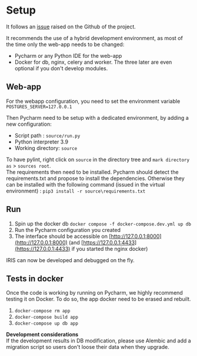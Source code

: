 # Setup

It follows an [issue](https://github.com/dfir-iris/iris-web/issues/39) raised on the Github of the project.  

It recommends the use of a hybrid development environment, as most of the time only the web-app needs to be changed: 

- Pycharm or any Python IDE for the web-app 
- Docker for db, nginx, celery and worker. The three later are even optional if you don't develop modules. 

## Web-app

For the webapp configuration, you need to set the environment variable `POSTGRES_SERVER=127.0.0.1`

Then Pycharm need to be setup with a dedicated environment, by adding a new configuration:

- Script path : `source/run.py`
- Python interpreter 3.9
- Working directory: `source`

To have pylint, right click on `source` in the directory tree and `mark directory as` > `sources root`.  
The requirements then need to be installed. Pycharm should detect the requirements.txt and propose to install the dependencies. 
Otherwise they can be installed with the following command (issued in the virtual environment) : 
`pip3 install -r source\requirements.txt`

## Run 
1. Spin up the docker db `docker compose -f docker-compose.dev.yml up db`
2. Run the Pycharm configuration you created 
3. The interface should be accessible on [http://127.0.0.1:8000](http://127.0.0.1:8000) (and [https://127.0.0.1:4433](https://127.0.0.1:4433) if you started the nginx docker) 

IRIS can now be developed and debugged on the fly. 

## Tests in docker 
Once the code is working by running on Pycharm, we highly recommend testing it on Docker. To do so, the app docker need to be erased and rebuilt.    

1. `docker-compose rm app`
2. `docker-compose build app`
3. `docker-compose up db app`

**Development considerations**   
If the development results in DB modification, please use Alembic and add a migration script so users don't loose their data when they upgrade. 
